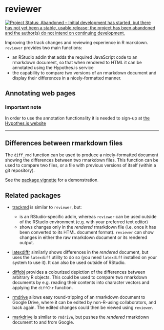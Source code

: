 
<!-- README.md is generated from README.Rmd. Please edit that file -->

# reviewer

[![Project Status: Abandoned – Initial development has started, but there has not yet been a stable, usable release; the project has been abandoned and the author(s) do not intend on continuing development.](https://www.repostatus.org/badges/latest/abandoned.svg)](https://www.repostatus.org/#abandoned)


Improving the track changes and reviewing experience in R markdown.
`reviewer` provides two main functions:

  - an RStudio addin that adds the required JavaScript code to an
    rmarkdown document, so that when rendered to HTML it can be
    annotated using the Hypothes.is service
  - the capability to compare two versions of an rmarkdown document and
    display their differences in a nicely-formatted manner.

## Annotating web pages

### Important note

In order to use the annotation functionality it is needed to sign-up at
[the Hypothes.is website](https://hypothes.is/signup)

-----

## Differences between rmarkdown files

The `diff_rmd` function can be used to produce a nicely-formatted
document showing the differences between two rmarkdown files. This
function can be used to compare two files, or a file with previous
versions of itself (within a git repository).

See the [package
vignette](https://ropenscilabs.github.io/reviewer/articles/reviewer.html)
for a demonstration.

## Related packages

  - [trackmd](https://github.com/ropenscilabs/trackmd) is similar to
    `reviewer`, but:
    
      - is an RStudio-specific addin, whereas `reviewer` can be used
        outside of the RStudio environment (e.g. with your preferred
        text editor)
      - shows changes only in the *rendered* rmarkdown file (i.e. once
        it has been converted to its HTML document format). `reviewer`
        can show changes in either the raw rmarkdown document or its
        rendered output.

  - [latexdiffr](https://github.com/hughjonesd/latexdiffr) similarly
    shows differences in the *rendered* document, but uses the
    `latexdiff` utility to do so (you need `latexdiff` installed on your
    system to use it). It can also be used outside of RStudio.

  - [diffobj](https://github.com/brodieG/diffobj) provides a colourized
    depiction of the differences between arbitrary R objects. This could
    be used to compare two rmarkdown documents by e.g. reading their
    contents into character vectors and applying the `diffChr` function.

  - [rmdrive](https://github.com/ekothe/rmdrive) allows easy
    round-tripping of an rmarkdown document to Google Drive, where it
    can be edited by non-R-using collaborators, and back again. The
    edited changes could then be viewed using `reviewer`.

  - [markdrive](https://github.com/MilesMcBain/markdrive) is similar to
    `rmdrive`, but pushes the *rendered* rmarkdown document to and from
    Google.

